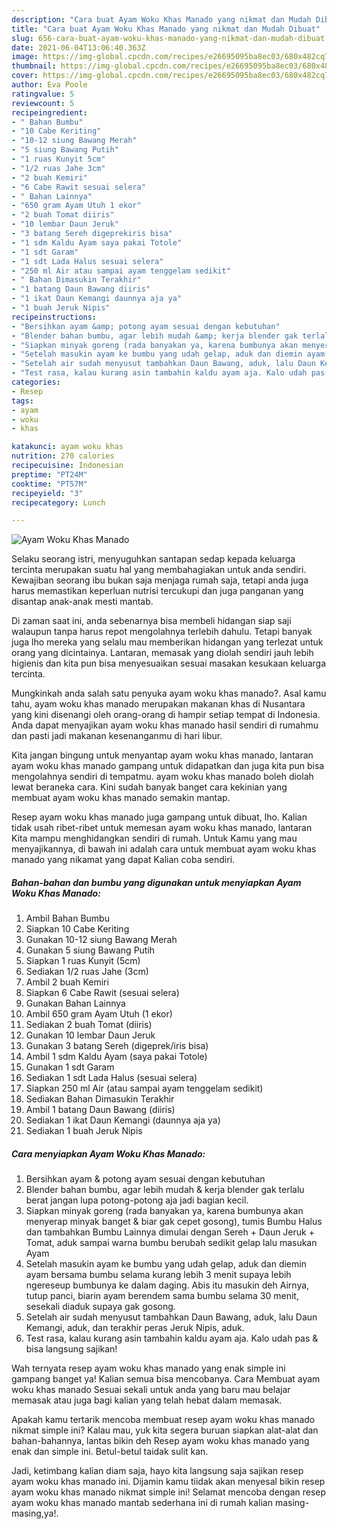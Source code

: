 ```yaml
---
description: "Cara buat Ayam Woku Khas Manado yang nikmat dan Mudah Dibuat"
title: "Cara buat Ayam Woku Khas Manado yang nikmat dan Mudah Dibuat"
slug: 656-cara-buat-ayam-woku-khas-manado-yang-nikmat-dan-mudah-dibuat
date: 2021-06-04T13:06:40.363Z
image: https://img-global.cpcdn.com/recipes/e26695095ba8ec03/680x482cq70/ayam-woku-khas-manado-foto-resep-utama.jpg
thumbnail: https://img-global.cpcdn.com/recipes/e26695095ba8ec03/680x482cq70/ayam-woku-khas-manado-foto-resep-utama.jpg
cover: https://img-global.cpcdn.com/recipes/e26695095ba8ec03/680x482cq70/ayam-woku-khas-manado-foto-resep-utama.jpg
author: Eva Poole
ratingvalue: 5
reviewcount: 5
recipeingredient:
- " Bahan Bumbu"
- "10 Cabe Keriting"
- "10-12 siung Bawang Merah"
- "5 siung Bawang Putih"
- "1 ruas Kunyit 5cm"
- "1/2 ruas Jahe 3cm"
- "2 buah Kemiri"
- "6 Cabe Rawit sesuai selera"
- " Bahan Lainnya"
- "650 gram Ayam Utuh 1 ekor"
- "2 buah Tomat diiris"
- "10 lembar Daun Jeruk"
- "3 batang Sereh digeprekiris bisa"
- "1 sdm Kaldu Ayam saya pakai Totole"
- "1 sdt Garam"
- "1 sdt Lada Halus sesuai selera"
- "250 ml Air atau sampai ayam tenggelam sedikit"
- " Bahan Dimasukin Terakhir"
- "1 batang Daun Bawang diiris"
- "1 ikat Daun Kemangi daunnya aja ya"
- "1 buah Jeruk Nipis"
recipeinstructions:
- "Bersihkan ayam &amp; potong ayam sesuai dengan kebutuhan"
- "Blender bahan bumbu, agar lebih mudah &amp; kerja blender gak terlalu berat jangan lupa potong-potong aja jadi bagian kecil."
- "Siapkan minyak goreng (rada banyakan ya, karena bumbunya akan menyerap minyak banget &amp; biar gak cepet gosong), tumis Bumbu Halus dan tambahkan Bumbu Lainnya dimulai dengan Sereh + Daun Jeruk + Tomat, aduk sampai warna bumbu berubah sedikit gelap lalu masukan Ayam"
- "Setelah masukin ayam ke bumbu yang udah gelap, aduk dan diemin ayam bersama bumbu selama kurang lebih 3 menit supaya lebih ngereseup bumbunya ke dalam daging. Abis itu masukin deh Airnya, tutup panci, biarin ayam berendem sama bumbu selama 30 menit, sesekali diaduk supaya gak gosong."
- "Setelah air sudah menyusut tambahkan Daun Bawang, aduk, lalu Daun Kemangi, aduk, dan terakhir peras Jeruk Nipis, aduk."
- "Test rasa, kalau kurang asin tambahin kaldu ayam aja. Kalo udah pas &amp; bisa langsung sajikan!"
categories:
- Resep
tags:
- ayam
- woku
- khas

katakunci: ayam woku khas 
nutrition: 270 calories
recipecuisine: Indonesian
preptime: "PT24M"
cooktime: "PT57M"
recipeyield: "3"
recipecategory: Lunch

---
```



![Ayam Woku Khas Manado](https://img-global.cpcdn.com/recipes/e26695095ba8ec03/680x482cq70/ayam-woku-khas-manado-foto-resep-utama.jpg)

Selaku seorang istri, menyuguhkan santapan sedap kepada keluarga tercinta merupakan suatu hal yang membahagiakan untuk anda sendiri. Kewajiban seorang ibu bukan saja menjaga rumah saja, tetapi anda juga harus memastikan keperluan nutrisi tercukupi dan juga panganan yang disantap anak-anak mesti mantab.

Di zaman  saat ini, anda sebenarnya bisa membeli hidangan siap saji walaupun tanpa harus repot mengolahnya terlebih dahulu. Tetapi banyak juga lho mereka yang selalu mau memberikan hidangan yang terlezat untuk orang yang dicintainya. Lantaran, memasak yang diolah sendiri jauh lebih higienis dan kita pun bisa menyesuaikan sesuai masakan kesukaan keluarga tercinta. 



Mungkinkah anda salah satu penyuka ayam woku khas manado?. Asal kamu tahu, ayam woku khas manado merupakan makanan khas di Nusantara yang kini disenangi oleh orang-orang di hampir setiap tempat di Indonesia. Anda dapat menyajikan ayam woku khas manado hasil sendiri di rumahmu dan pasti jadi makanan kesenanganmu di hari libur.

Kita jangan bingung untuk menyantap ayam woku khas manado, lantaran ayam woku khas manado gampang untuk didapatkan dan juga kita pun bisa mengolahnya sendiri di tempatmu. ayam woku khas manado boleh diolah lewat beraneka cara. Kini sudah banyak banget cara kekinian yang membuat ayam woku khas manado semakin mantap.

Resep ayam woku khas manado juga gampang untuk dibuat, lho. Kalian tidak usah ribet-ribet untuk memesan ayam woku khas manado, lantaran Kita mampu menghidangkan sendiri di rumah. Untuk Kamu yang mau menyajikannya, di bawah ini adalah cara untuk membuat ayam woku khas manado yang nikamat yang dapat Kalian coba sendiri.

<!--inarticleads1-->

##### Bahan-bahan dan bumbu yang digunakan untuk menyiapkan Ayam Woku Khas Manado:

1. Ambil  Bahan Bumbu
1. Siapkan 10 Cabe Keriting
1. Gunakan 10-12 siung Bawang Merah
1. Gunakan 5 siung Bawang Putih
1. Siapkan 1 ruas Kunyit (5cm)
1. Sediakan 1/2 ruas Jahe (3cm)
1. Ambil 2 buah Kemiri
1. Siapkan 6 Cabe Rawit (sesuai selera)
1. Gunakan  Bahan Lainnya
1. Ambil 650 gram Ayam Utuh (1 ekor)
1. Sediakan 2 buah Tomat (diiris)
1. Gunakan 10 lembar Daun Jeruk
1. Gunakan 3 batang Sereh (digeprek/iris bisa)
1. Ambil 1 sdm Kaldu Ayam (saya pakai Totole)
1. Gunakan 1 sdt Garam
1. Sediakan 1 sdt Lada Halus (sesuai selera)
1. Siapkan 250 ml Air (atau sampai ayam tenggelam sedikit)
1. Sediakan  Bahan Dimasukin Terakhir
1. Ambil 1 batang Daun Bawang (diiris)
1. Sediakan 1 ikat Daun Kemangi (daunnya aja ya)
1. Sediakan 1 buah Jeruk Nipis




<!--inarticleads2-->

##### Cara menyiapkan Ayam Woku Khas Manado:

1. Bersihkan ayam &amp; potong ayam sesuai dengan kebutuhan
1. Blender bahan bumbu, agar lebih mudah &amp; kerja blender gak terlalu berat jangan lupa potong-potong aja jadi bagian kecil.
1. Siapkan minyak goreng (rada banyakan ya, karena bumbunya akan menyerap minyak banget &amp; biar gak cepet gosong), tumis Bumbu Halus dan tambahkan Bumbu Lainnya dimulai dengan Sereh + Daun Jeruk + Tomat, aduk sampai warna bumbu berubah sedikit gelap lalu masukan Ayam
1. Setelah masukin ayam ke bumbu yang udah gelap, aduk dan diemin ayam bersama bumbu selama kurang lebih 3 menit supaya lebih ngereseup bumbunya ke dalam daging. Abis itu masukin deh Airnya, tutup panci, biarin ayam berendem sama bumbu selama 30 menit, sesekali diaduk supaya gak gosong.
1. Setelah air sudah menyusut tambahkan Daun Bawang, aduk, lalu Daun Kemangi, aduk, dan terakhir peras Jeruk Nipis, aduk.
1. Test rasa, kalau kurang asin tambahin kaldu ayam aja. Kalo udah pas &amp; bisa langsung sajikan!




Wah ternyata resep ayam woku khas manado yang enak simple ini gampang banget ya! Kalian semua bisa mencobanya. Cara Membuat ayam woku khas manado Sesuai sekali untuk anda yang baru mau belajar memasak atau juga bagi kalian yang telah hebat dalam memasak.

Apakah kamu tertarik mencoba membuat resep ayam woku khas manado nikmat simple ini? Kalau mau, yuk kita segera buruan siapkan alat-alat dan bahan-bahannya, lantas bikin deh Resep ayam woku khas manado yang enak dan simple ini. Betul-betul taidak sulit kan. 

Jadi, ketimbang kalian diam saja, hayo kita langsung saja sajikan resep ayam woku khas manado ini. Dijamin kamu tiidak akan menyesal bikin resep ayam woku khas manado nikmat simple ini! Selamat mencoba dengan resep ayam woku khas manado mantab sederhana ini di rumah kalian masing-masing,ya!.

